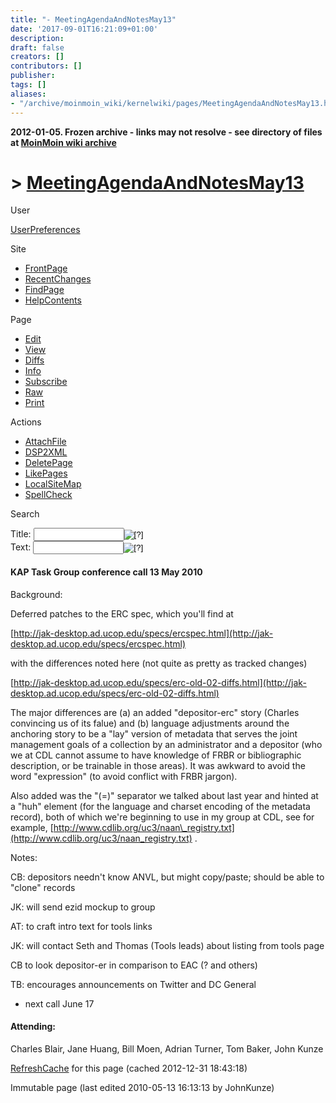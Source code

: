 ```yaml
---
title: "- MeetingAgendaAndNotesMay13"
date: '2017-09-01T16:21:09+01:00'
description: 
draft: false
creators: []
contributors: []
publisher: 
tags: []
aliases:
- "/archive/moinmoin_wiki/kernelwiki/pages/MeetingAgendaAndNotesMay13.html"
---
```


**2012-01-05. Frozen archive - links may not resolve - see directory of files at [MoinMoin wiki archive](/moinmoin-wiki-archive/)**

# > [MeetingAgendaAndNotesMay13](http://dublincore.org/kernelwiki/MeetingAgendaAndNotesMay13?action=fullsearch&value=MeetingAgendaAndNotesMay13&literal=1&case=1&context=40 "Click here to do a full-text search for this title")

User

 [UserPreferences](http://dublincore.org/kernelwiki/UserPreferences)
  

Site

- [FrontPage](http://dublincore.org/kernelwiki/FrontPage)
- [RecentChanges](http://dublincore.org/kernelwiki/RecentChanges)
- [FindPage](http://dublincore.org/kernelwiki/FindPage)
- [HelpContents](http://dublincore.org/kernelwiki/HelpContents)

Page

- [Edit](http://dublincore.org/kernelwiki/MeetingAgendaAndNotesMay13?action=edit "Edit")
- [View](http://dublincore.org/kernelwiki/MeetingAgendaAndNotesMay13 "View")
- [Diffs](http://dublincore.org/kernelwiki/MeetingAgendaAndNotesMay13?action=diff "Diffs")
- [Info](http://dublincore.org/kernelwiki/MeetingAgendaAndNotesMay13?action=info "Info")
- [Subscribe](http://dublincore.org/kernelwiki/MeetingAgendaAndNotesMay13?action=subscribe "Subscribe")
- [Raw](http://dublincore.org/kernelwiki/MeetingAgendaAndNotesMay13?action=raw "Raw")
- [Print](http://dublincore.org/kernelwiki/MeetingAgendaAndNotesMay13?action=print "Print")

Actions

- [AttachFile](http://dublincore.org/kernelwiki/MeetingAgendaAndNotesMay13?action=AttachFile)
- [DSP2XML](http://dublincore.org/kernelwiki/MeetingAgendaAndNotesMay13?action=DSP2XML)
- [DeletePage](http://dublincore.org/kernelwiki/MeetingAgendaAndNotesMay13?action=DeletePage)
- [LikePages](http://dublincore.org/kernelwiki/MeetingAgendaAndNotesMay13?action=LikePages)
- [LocalSiteMap](http://dublincore.org/kernelwiki/MeetingAgendaAndNotesMay13?action=LocalSiteMap)
- [SpellCheck](http://dublincore.org/kernelwiki/MeetingAgendaAndNotesMay13?action=SpellCheck)

Search

<form method="POST" action="/kernelwiki/MeetingAgendaAndNotesMay13">
<p>
<input name="action" value="inlinesearch" type="hidden">
<input name="context" value="40" type="hidden">
Title: <input name="text_title" size="15" maxlength="50" type="text"><input src="MeetingAgendaAndNotesMay13_files/moin-search.png" name="button_title" alt="[?]" type="image"><br>Text: <input name="text_full" size="15" maxlength="50" type="text"><input src="MeetingAgendaAndNotesMay13_files/moin-search.png" name="button_full" alt="[?]" type="image">
</p>
</form>

#### KAP Task Group conference call 13 May 2010

Background:

Deferred patches to the ERC spec, which you'll find at

 [http://jak-desktop.ad.ucop.edu/specs/ercspec.html](http://jak-desktop.ad.ucop.edu/specs/ercspec.html)

with the differences noted here (not quite as pretty as tracked changes)

 [http://jak-desktop.ad.ucop.edu/specs/erc-old-02-diffs.html](http://jak-desktop.ad.ucop.edu/specs/erc-old-02-diffs.html)

The major differences are (a) an added "depositor-erc" story (Charles convincing us of its falue) and (b) language adjustments around the anchoring story to be a "lay" version of metadata that serves the joint management goals of a collection by an administrator and a depositor (who we at CDL cannot assume to have knowledge of FRBR or bibliographic description, or be trainable in those areas). It was awkward to avoid the word "expression" (to avoid conflict with FRBR jargon).

Also added was the "(=)" separator we talked about last year and hinted at a "huh" element (for the language and charset encoding of the metadata record), both of which we're beginning to use in my group at CDL, see for example, [http://www.cdlib.org/uc3/naan\_registry.txt](http://www.cdlib.org/uc3/naan_registry.txt) .

Notes:

CB: depositors needn't know ANVL, but might copy/paste; should be able to "clone" records

JK: will send ezid mockup to group

AT: to craft intro text for tools links

JK: will contact Seth and Thomas (Tools leads) about listing from tools page

CB to look depositor-er in comparison to EAC (? and others)

TB: encourages announcements on Twitter and DC General

- next call June 17

#### Attending:

 Charles Blair, Jane Huang, Bill Moen, Adrian Turner, Tom Baker, John Kunze 

 [RefreshCache](http://dublincore.org/kernelwiki/MeetingAgendaAndNotesMay13?action=refresh&arena=Page.py&key=MeetingAgendaAndNotesMay13.text_html) for this page (cached 2012-12-31 18:43:18)  

Immutable page (last edited 2010-05-13 16:13:13 by JohnKunze)

